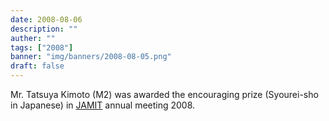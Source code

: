 ```yaml
---
date: 2008-08-06
description: ""
auther: ""
tags: ["2008"]
banner: "img/banners/2008-08-05.png"
draft: false
---
```

Mr. Tatsuya Kimoto (M2) was awarded the encouraging prize (Syourei-sho in Japanese) in [JAMIT](http://www.jamit.jp/english/index.html) annual meeting 2008.
